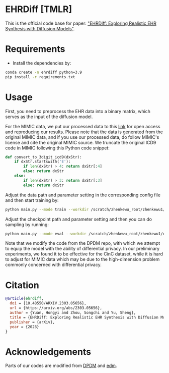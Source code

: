 # EHRDiff [TMLR]

This is the official code base for paper: ["EHRDiff: Exploring Realistic EHR Synthesis with Diffusion Models"](https://arxiv.org/abs/2303.05656).


# Requirements
- Install the dependencies by:

```bash
conda create -n ehrdiff python=3.9
pip install -r requirements.txt
```

# Usage

First, you need to preprocess the EHR data into a binary matrix, which serves as the input of the diffusion model. 

For the MIMIC data, we put our processed data to this [link](https://drive.google.com/file/d/1A0E2-JU7KKb7jkMJNtZqikGyHO37-45R/view?usp=share_link) for open access and reproducing our results. Please note that the data is generated from the original MIMIC data, and if you use our processed data, do follow MIMIC's license and cite the original MIMIC source. We truncate the original ICD9 code in MIMIC following this Python code snippet:
```python
def convert_to_3digit_icd9(dxStr):
    if dxStr.startswith('E'):
        if len(dxStr) > 4: return dxStr[:4]
        else: return dxStr
    else:
        if len(dxStr) > 3: return dxStr[:3]
        else: return dxStr
```


Adjust the data path and parameter setting in the corresponding config file and then start training by:
```bash
python main.py --mode train --workdir /scratch/zhenkewu_root/zhenkewu1/chenxran/syntheticEHR/results/EHRDiff --config /scratch/zhenkewu_root/zhenkewu1/chenxran/syntheticEHR/src/EHRDiff/configs/mimic/train_edm.yaml
```
Adjust the checkpoint path and parameter setting and then you can do sampling by running:
```bash
python main.py --mode eval --workdir /scratch/zhenkewu_root/zhenkewu1/chenxran/syntheticEHR/results/EHRDiff --config /scratch/zhenkewu_root/zhenkewu1/chenxran/syntheticEHR/src/EHRDiff/configs/mimic/sample_edm.yaml
```

Note that we modify the code from the DPDM repo, with which we attempt to equip the model with the ability of differential privacy. In our preliminary experiments, we found it to be effective for the CinC dataset, while it is hard to adjust for MIMIC data which may be due to the high-dimension problem commonly concerned with differential privacy.

# Citation

```bibtex
@article{ehrdiff,
  doi = {10.48550/ARXIV.2303.05656},
  url = {https://arxiv.org/abs/2303.05656},
  author = {Yuan, Hongyi and Zhou, Songchi and Yu, Sheng},
  title = {EHRDiff: Exploring Realistic EHR Synthesis with Diffusion Models},
  publisher = {arXiv},
  year = {2023}
}
```

# Acknowledgements
Parts of our codes are modified from [DPDM](https://github.com/nv-tlabs/DPDM) and [edm](https://github.com/NVlabs/edm).

